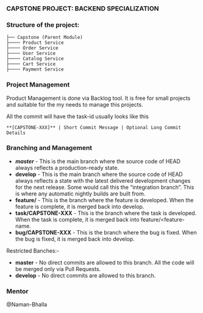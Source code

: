 ### CAPSTONE PROJECT: BACKEND SPECIALIZATION 

### Structure of the project:
```
├── Capstone (Parent Module)
├──── Product Service
├──── Order Service
├──── User Service
├──── Catalog Service
├──── Cart Service
├──── Payment Service
```
### Project Management
Product Management is done via Backlog tool. It is free for small projects and suitable for the my needs to manage this projects. 

All the commit will have the task-id usually looks like this 

``` **[CAPSTONE-XXX]** | Short Commit Message | Optional Long Commit Details ``` 

### Branching and Management

- ***master*** - This is the main branch where the source code of HEAD always reflects a production-ready state.
- **develop** - This is the main branch where the source code of HEAD always reflects a state with the latest delivered development changes for the next release. Some would call this the “integration branch”. This is where any automatic nightly builds are built from.
- **feature/<feature-name>** - This is the branch where the feature is developed. When the feature is complete, it is merged back into develop.
- **task/CAPSTONE-XXX** - This is the branch where the task is developed. When the task is complete, it is merged back into feature/<feature-name.
- **bug/CAPSTONE-XXX** - This is the branch where the bug is fixed. When the bug is fixed, it is merged back into develop.

Restricted Banches:-
- **master** - No direct commits are allowed to this branch. All the code will be merged only via Pull Requests.
- **develop** - No direct commits are allowed to this branch.



### Mentor
@Naman-Bhalla
